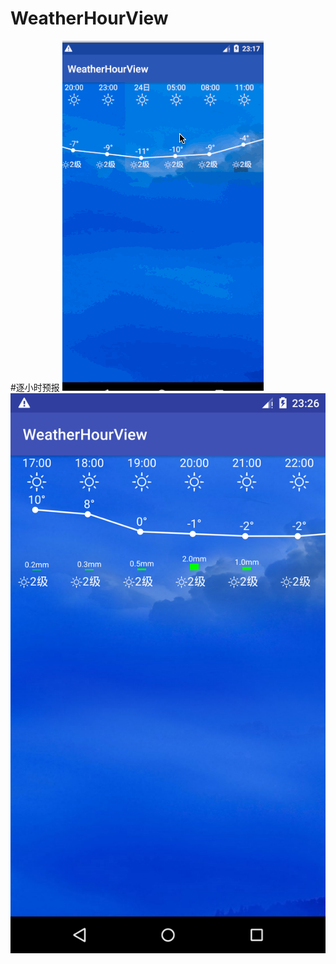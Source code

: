 # WeatherHourView
#逐小时预报
![image](https://github.com/mhjjp/WeatherHourView/blob/master/app/src/main/assets/hour.gif)
![image](https://github.com/mhjjp/WeatherHourView/blob/master/app/src/main/assets/Screenshot_1517930795.png)

